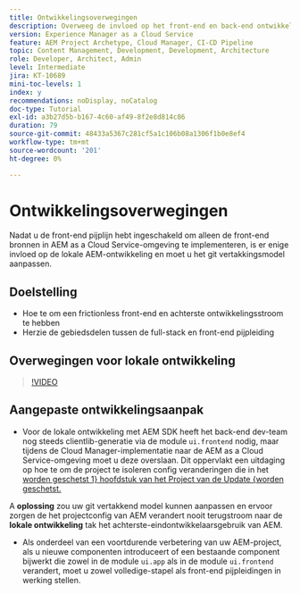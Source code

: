 ```yaml
---
title: Ontwikkelingsoverwegingen
description: Overweeg de invloed op het front-end en back-end ontwikkelingsproces zodra u de front-end pijpleiding toelaat.
version: Experience Manager as a Cloud Service
feature: AEM Project Archetype, Cloud Manager, CI-CD Pipeline
topic: Content Management, Development, Development, Architecture
role: Developer, Architect, Admin
level: Intermediate
jira: KT-10689
mini-toc-levels: 1
index: y
recommendations: noDisplay, noCatalog
doc-type: Tutorial
exl-id: a3b27d5b-b167-4c60-af49-8f2e8d814c86
duration: 79
source-git-commit: 48433a5367c281cf5a1c106b08a1306f1b0e8ef4
workflow-type: tm+mt
source-wordcount: '201'
ht-degree: 0%

---
```


# Ontwikkelingsoverwegingen

Nadat u de front-end pijplijn hebt ingeschakeld om alleen de front-end bronnen in AEM as a Cloud Service-omgeving te implementeren, is er enige invloed op de lokale AEM-ontwikkeling en moet u het git vertakkingsmodel aanpassen.

## Doelstelling

* Hoe te om een frictionless front-end en achterste ontwikkelingsstroom te hebben
* Herzie de gebiedsdelen tussen de full-stack en front-end pijpleiding


## Overwegingen voor lokale ontwikkeling

>[!VIDEO](https://video.tv.adobe.com/v/3409421?quality=12&learn=on)


## Aangepaste ontwikkelingsaanpak

* Voor de lokale ontwikkeling met AEM SDK heeft het back-end dev-team nog steeds clientlib-generatie via de module `ui.frontend` nodig, maar tijdens de Cloud Manager-implementatie naar de AEM as a Cloud Service-omgeving moet u deze overslaan. Dit oppervlakt een uitdaging op hoe te om de project te isoleren config veranderingen die in het [ worden geschetst 1&rbrace; hoofdstuk van het Project van de Update &lbrace;worden geschetst.](update-project.md)

A __oplossing__ zou uw git vertakkend model kunnen aanpassen en ervoor zorgen de het projectconfig van AEM verandert nooit terugstroom naar de __lokale ontwikkeling__ tak het achterste-eindontwikkelaarsgebruik van AEM.


* Als onderdeel van een voortdurende verbetering van uw AEM-project, als u nieuwe componenten introduceert of een bestaande component bijwerkt die zowel in de module `ui.app` als in de module `ui.frontend` verandert, moet u zowel volledige-stapel als front-end pijpleidingen in werking stellen.
